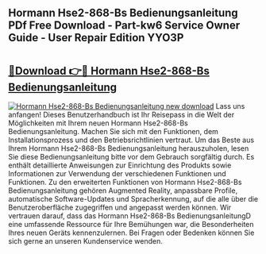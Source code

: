 ## Hormann Hse2-868-Bs Bedienungsanleitung PDf Free Download - Part-kw6 Service Owner Guide - User Repair Edition YYO3P

# <h2><a href="http://df685y.blite.top/?on=Hormann+Hse2-868-Bs+Bedienungsanleitung">🔗Download 👉🔴 Hormann Hse2-868-Bs Bedienungsanleitung</a></h2>

[![Hormann Hse2-868-Bs Bedienungsanleitung new download](https://i.imgur.com/lujVjoI.png)](http://df685y.blite.top/?on=Hormann+Hse2-868-Bs+Bedienungsanleitung)
Lass uns anfangen! Dieses Benutzerhandbuch ist Ihr Reisepass in die Welt der Möglichkeiten mit Ihrem neuen Hormann Hse2-868-Bs Bedienungsanleitung. Machen Sie sich mit den Funktionen, dem Installationsprozess und den Betriebsrichtlinien vertraut. Um das Beste aus Ihrem Hormann Hse2-868-Bs Bedienungsanleitung herauszuholen, lesen Sie diese Bedienungsanleitung bitte vor dem Gebrauch sorgfältig durch. Es enthält detaillierte Anweisungen zur Einrichtung des Produkts sowie Informationen zur Verwendung der verschiedenen Funktionen und Funktionen. Zu den erweiterten Funktionen von Hormann Hse2-868-Bs Bedienungsanleitung gehören Augmented Reality, anpassbare Profile, automatische Software-Updates und Spracherkennung, auf die alle über die Benutzeroberfläche zugegriffen und angepasst werden können. Wir vertrauen darauf, dass das Hormann Hse2-868-Bs BedienungsanleitungD eine umfassende Ressource für Ihre Bemühungen war, die Besonderheiten Ihres neuen Geräts kennenzulernen. Bei Fragen oder Bedenken können Sie sich gerne an unseren Kundenservice wenden.
